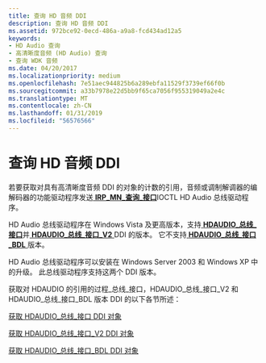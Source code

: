 ```yaml
---
title: 查询 HD 音频 DDI
description: 查询 HD 音频 DDI
ms.assetid: 972bce92-0ecd-486a-a9a8-fcd434ad12a5
keywords:
- HD Audio 查询
- 高清晰度音频 (HD Audio) 查询
- 查询 WDK 音频
ms.date: 04/20/2017
ms.localizationpriority: medium
ms.openlocfilehash: 7e51aec944825b6a289ebfa11529f3739ef66f0b
ms.sourcegitcommit: a33b7978e22d5bb9f65ca7056f955319049a2e4c
ms.translationtype: MT
ms.contentlocale: zh-CN
ms.lasthandoff: 01/31/2019
ms.locfileid: "56576566"
---
```

# <a name="querying-for-an-hd-audio-ddi"></a>查询 HD 音频 DDI


若要获取对具有高清晰度音频 DDI 的对象的计数的引用，音频或调制解调器的编解码器的功能驱动程序发送[ **IRP\_MN\_查询\_接口**](https://msdn.microsoft.com/library/windows/hardware/ff551687)IOCTL HD Audio 总线驱动程序。

HD Audio 总线驱动程序在 Windows Vista 及更高版本，支持[ **HDAUDIO\_总线\_接口**](https://msdn.microsoft.com/library/windows/hardware/ff536413)并[ **HDAUDIO\_总线\_接口\_V2** ](https://msdn.microsoft.com/library/windows/hardware/ff536418) DDI 的版本。 它不支持[ **HDAUDIO\_总线\_接口\_BDL** ](https://msdn.microsoft.com/library/windows/hardware/ff536416)版本。

HD Audio 总线驱动程序可以安装在 Windows Server 2003 和 Windows XP 中的升级。 此总线驱动程序支持这两个 DDI 版本。

获取对 HDAUDIO 的引用的过程\_总线\_接口，HDAUDIO\_总线\_接口\_V2 和 HDAUDIO\_总线\_接口\_BDL 版本 DDI 的以下各节所述：

[获取 HDAUDIO\_总线\_接口 DDI 对象](obtaining-an-hdaudio-bus-interface-ddi-object.md)

[获取 HDAUDIO\_总线\_接口\_V2 DDI 对象](obtaining-an-hdaudio-bus-interface-v2-ddi-object.md)

[获取 HDAUDIO\_总线\_接口\_BDL DDI 对象](obtaining-an-hdaudio-bus-interface-bdl-ddi-object.md)

 

 




